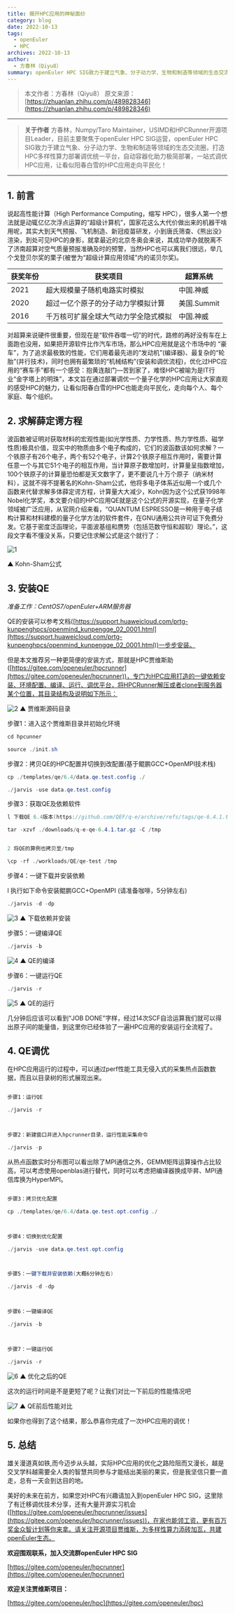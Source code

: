 ```yaml
---
title: 揭开HPC应用的神秘面纱
category: blog
date: 2022-10-13
tags:
  - openEuler
  - HPC
archives: 2022-10-13
author:
  - 方春林（Qiyu8）
summary: openEuler HPC SIG致力于建立气象、分子动力学、生物和制造等领域的生态交流圈，打造HPC多样性算力部署调优统一平台，自动容器化助力极简部署，一站式调优HPC应用，让看似阳春白雪的HPC应用走向平民化！
---
```


> 本文作者：方春林（Qiyu8）
> 原文来源：[https://zhuanlan.zhihu.com/p/489828346](https://zhuanlan.zhihu.com/p/489828346)
---
> **关于作者**
方春林，Numpy/Taro Maintainer，USIMD和HPCRunner开源项目Leader，目前主要聚焦于openEuler HPC SIG运营，openEuler HPC SIG致力于建立气象、分子动力学、生物和制造等领域的生态交流圈，打造HPC多样性算力部署调优统一平台，自动容器化助力极简部署，一站式调优HPC应用，让看似阳春白雪的HPC应用走向平民化！
---

## 1. 前言
说起高性能计算（High Performance Computing，缩写 HPC），很多人第一个想法就是动辄亿亿次浮点运算的“超级计算机”，国家花这么大代价做出来的机器干啥用呢，其实大到天气预报、飞机制造、新冠疫苗研发，小到唐氏筛查、《熊出没》渲染，到处可见HPC的身影，就拿最近的北京冬奥会来说，其成功举办就脱离不了济南超算对空气质量预报准确及时的预警，当然HPC也可以离我们很远，举几个戈登贝尔奖的栗子(被誉为“超级计算应用领域”内的诺贝尔奖)。

获奖年份    | 获奖项目 | 超算系统
-------- | ----- | -----
2021 | 超大规模量子随机电路实时模拟 | 中国.神威
2020  | 超过一亿个原子的分子动力学模拟计算 | 美国.Summit
2016  | 千万核可扩展全球大气动力学全隐式模拟 | 中国.神威

对超算来说硬件很重要，但现在是“软件吞噬一切”的时代，路修的再好没有车在上面跑也没用，如果把开源软件比作汽车市场，那么HPC应用就是这个市场中的 “豪车”，为了追求最极致的性能，它们用着最先进的“发动机”(编译器)、最复杂的“轮胎”(并行技术)，同时也拥有最繁琐的“机械结构”(安装和调优流程)，优化过HPC应用的“赛车手”都有一个感受：抱黄连敲门—苦到家了，难怪HPC被喻为是IT行业“金字塔上的明珠”，本文旨在通过部署调优一个量子化学的HPC应用让大家直观的感受HPC的魅力，让看似阳春白雪的HPC也能走向平民化，走向每个人、每个家庭、每个组织。


## 2. 求解薛定谔方程

波函数被证明对获取材料的宏观性能(如光学性质、力学性质、热力学性质、磁学性质)极具价值，现实中的物质由多个电子构成的，它们的波函数该如何求解？一个铁原子有26个电子，两个有52个电子，计算2个铁原子相互作用时，需要计算任意一个与其它51个电子的相互作用，当计算原子数增加时，计算量呈指数增加，100个铁原子的计算量恐怕都是天文数字了，更不要说几十万个原子（纳米材料），这就不得不提著名的Kohn-Sham公式，他将多电子体系近似用一个或几个函数来代替求解多体薛定谔方程，计算量大大减少，Kohn因为这个公式获1998年Nobel化学奖，本文要介绍的HPC应用QE就是这个公式的开源实现，在量子化学领域被广泛应用，从官网介绍来看，“QUANTUM ESPRESSO是一种用于电子结构计算和材料建模的量子化学方法的软件套件，在GNU通用公共许可证下免费分发。它基于密度泛函理论，平面波基组和赝势（包括范数守恒和超软）理论。”，这段文字看不懂没关系，只要记住求解公式是这个就行了：

![1](image/1.jpg)

▲ Kohn-Sham公式

## 3. 安装QE

*准备工作：CentOS7/openEuler+ARM服务器*


QE的安装可以参考文档([https://support.huaweicloud.com/prtg-kunpenghpcs/openmind_kunpengqe_02_0001.html](https://support.huaweicloud.com/prtg-kunpenghpcs/openmind_kunpengqe_02_0001.html))一步步安装。

但是本文推荐另一种更简便的安装方式，那就是HPC贾维斯助([https://gitee.com/openeuler/hpcrunner](https://gitee.com/openeuler/hpcrunner))，专门为HPC应用打造的一键依赖安装、环境配置、编译、运行、调优平台，将HPCRunner解压或者clone到服务器某个位置，其目录结构及说明如下所示：

![2](image/2.jpg)
▲ 贾维斯源码目录

步骤1：进入这个贾维斯目录并初始化环境

```csharp
cd hpcunner

source ./init.sh
```

步骤2：拷贝QE的HPC配置并切换到改配置(基于鲲鹏GCC+OpenMPI技术栈)

```csharp
cp ./templates/qe/6.4/data.qe.test.config ./

./jarvis -use data.qe.test.config
```


步骤3：获取QE及依赖软件

```csharp
l 下载QE 6.4版本(https://github.com/QEF/q-e/archive/refs/tags/qe-6.4.1.tar.gz)，解压至tmp目录

tar -xzvf ./downloads/q-e-qe-6.4.1.tar.gz -C /tmp


2 将QE的算例也拷贝至/tmp

\cp -rf ./workloads/QE/qe-test /tmp
```


步骤4：一键下载并安装依赖

l 执行如下命令安装鲲鹏GCC+OpenMPI (请准备咖啡，5分钟左右)

```csharp
./jarvis -d -dp
```
![3](image/3.jpg)
▲ 下载依赖并安装

步骤5：一键编译QE

```csharp
./jarvis -b
```
![4](image/4.jpg)
▲ QE的编译


步骤6：一键运行QE

```csharp
./jarvis -r
```
![5](image/5.jpg)
▲ QE的运行

几分钟后应该可以看到“JOB DONE”字样，经过14次SCF自洽运算我们就可以得出原子间的能量值，到这里你已经体验了一遍HPC应用的安装运行全流程了。


## 4. QE调优

在HPC应用运行的过程中，可以通过perf性能工具无侵入式的采集热点函数数据，而且以目录树的形式展现出来。

```csharp

步骤1：运行QE

./jarvis -r



步骤2：新建窗口并进入hpcrunner目录，运行性能采集命令

./jarvis -p

```

从热点函数实时分布图可以看出除了MPI通信之外，GEMM矩阵运算操作占比较高，可以考虑使用openblas进行替代，同时可以考虑把编译器换成毕昇、MPI通信库换为HyperMPI。

```csharp

步骤3：拷贝优化配置

cp ./templates/qe/6.4/data.qe.test.opt.config ./



步骤4：切换到优化配置

./jarvis -use data.qe.test.opt.config



步骤5：一键下载并安装依赖(大概6分钟左右)

./jarvis -d -dp



步骤6：一键编译QE

./jarvis -b



步骤7：一键运行QE

./jarvis -r

```

![6](image/6.jpg)
▲ 优化之后的QE

这次的运行时间是不是更短了呢？让我们对比一下前后的性能情况吧

![7](image/7.jpg)
▲ QE前后性能对比

如果你也得到了这个结果，那么恭喜你完成了一次HPC应用的调优！



## 5. 总结

雄关漫道真如铁,而今迈步从头越，实际HPC应用的优化之路险阻而又漫长，越是交叉学科越需要全人类的智慧共同参与才能结出美丽的果实，但是我坚信只要一直走，总有一天会到达目的地。

美好的未来在前方，如果您对HPC有兴趣请加入到openEuler HPC SIG，这里除了有迁移调优技术分享，还有大量开源实习机会([https://gitee.com/openeuler/hpcrunner/issues](https://gitee.com/openeuler/hpcrunner/issues))，在家也能领工资，更有百万奖金众智计划等你来拿。请关注开源项目贾维斯，为多样性算力添砖加瓦，共建openEuler生态。


**欢迎围观联系，加入交流群openEuler HPC SIG**

[https://gitee.com/openeuler/hpcrunner](https://gitee.com/openeuler/hpcrunner)

**欢迎关注贾维斯项目：**

[https://gitee.com/openeuler/hpc](https://gitee.com/openeuler/hpc)
